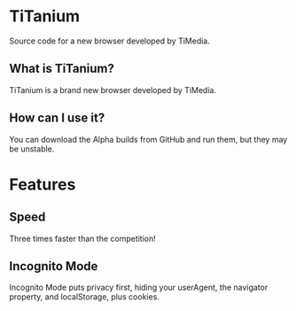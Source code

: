 # TiTanium
Source code for a new browser developed by TiMedia.

## What is TiTanium?
TiTanium is a brand new browser developed by TiMedia.

## How can I use it?
You can download the Alpha builds from GitHub and run them, but they may be unstable.

# Features

## Speed
Three times faster than the competition!

## Incognito Mode
Incognito Mode puts privacy first, hiding your userAgent, the navigator property, and localStorage, plus cookies.
